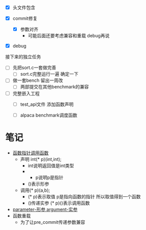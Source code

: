 - [x] 头文件包含
- [x] commit修复
	- [x] 参数对齐 
		- 可能后面还要考虑兼容和重载 debug再说
- [x] debug


接下来的独立任务
- [ ] 先把sort.c一套做完善 
	- [ ] sort.c完整运行一遍 确定一下

- [ ] 做一套bench 留出一周改
	- [ ] 两部提交在其他benchmark的兼容

- [ ] 完整嵌入工程 
	- [ ] test_api文件 添加函数声明
	- [ ] alpaca benchmark调度函数


# 笔记
- [函数指针调用函数](https://blog.csdn.net/feifeiccode/article/details/107242736)
	- 声明 int(* p)(int,int); 
		- int说明返回值是int类型
		- * p说明p是指针
		- ()表示形参
	- 调用(* p)(a,b);
		- (* p)表示取值 p是指向函数的指针 所以取值得到一个函数
		- ()传递实参 (* p)()表示调用函数
- [parameter-形参 argument-实参](https://blog.csdn.net/it1988888/article/details/8871895)
- 函数重载 
	- 为了让pre_commit传递参数兼容